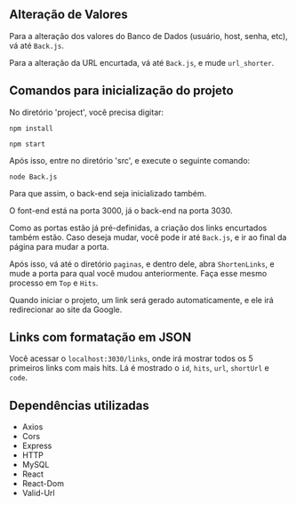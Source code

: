 ## Alteração de Valores

Para a alteração dos valores do Banco de Dados (usuário, host, senha, etc), vá até `Back.js`.

Para a alteração da URL encurtada, vá até `Back.js`, e mude `url_shorter`.

## Comandos para inicialização do projeto

No diretório 'project', você precisa digitar:

`npm install`

`npm start`

Após isso, entre no diretório 'src', e execute o seguinte comando:

`node Back.js`

Para que assim, o back-end seja inicializado também.

O font-end está na porta 3000, já o back-end na porta 3030.

Como as portas estão já pré-definidas, a criação dos links encurtados também estão. Caso deseja mudar, você pode ir até `Back.js`, e ir ao final da página para mudar a porta.

Após isso, vá até o diretório `paginas`, e dentro dele, abra `ShortenLinks`, e mude a porta para qual você mudou anteriormente. Faça esse mesmo processo em `Top` e `Hits`.

Quando iniciar o projeto, um link será gerado automaticamente, e ele irá redirecionar ao site da Google.

## Links com formatação em JSON

Você acessar o `localhost:3030/links`, onde irá mostrar todos os 5 primeiros links com mais hits. Lá é mostrado o `id`, `hits`, `url`, `shortUrl` e `code`.

## Dependências utilizadas

* Axios
* Cors
* Express
* HTTP
* MySQL
* React
* React-Dom
* Valid-Url
